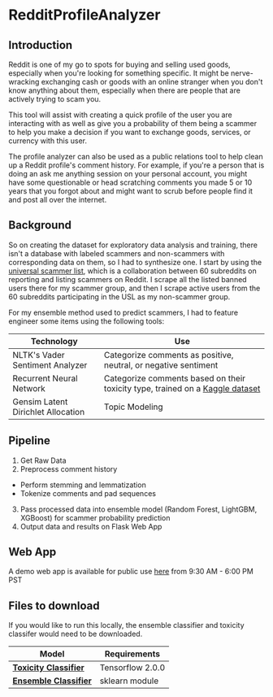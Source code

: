 # RedditProfileAnalyzer

## Introduction

Reddit is one of my go to spots for buying and selling used goods, especially when you're looking for something specific. It might be nerve-wracking exchanging cash or goods with an online stranger when you don't know anything about them, especially when there are people that are actively trying to scam you.

This tool will assist with creating a quick profile of the user you are interacting with as well as give you a probability of them being a scammer to help you make a decision if you want to exchange goods, services, or currency with this user.

The profile analyzer can also be used as a public relations tool to help clean up a  Reddit profile's comment history. For example, if you're a person that is doing an ask me anything session on your personal account, you might have some questionable or head scratching comments you made 5 or 10 years that you forgot about and might want to scrub before people find it and post all over the internet.

## Background

So on creating the dataset for exploratory data analysis and training, there isn't a database with labeled scammers and non-scammers with corresponding data on them, so I had to synthesize one. I start by using the [universal scammer list](universalscammerlist.com), which is a collaboration between 60 subreddits on reporting and listing scammers on Reddit. I scrape all the listed banned users there for my scammer group, and then I scrape active users from the 60 subreddits participating in the USL as my non-scammer group.

For my ensemble method used to predict scammers, I had to feature engineer some items using the following tools: 

| Technology      | Use |
|------------|-------------|
| NLTK's Vader Sentiment Analyzer |  Categorize comments as positive, neutral, or negative sentiment |
| Recurrent Neural Network | Categorize comments based on their toxicity type, trained on a [Kaggle dataset](https://www.kaggle.com/c/jigsaw-toxic-comment-classification-challenge) | 
| Gensim Latent Dirichlet Allocation | Topic Modeling |

## Pipeline

1. Get Raw Data
2. Preprocess comment history
  * Perform stemming and lemmatization
  * Tokenize comments and pad sequences
3. Pass processed data into ensemble model (Random Forest, LightGBM, XGBoost) for scammer probability prediction
4. Output data and results on Flask Web App

## Web App

A demo web app is available for public use [here](http://3.133.79.156/) from 9:30 AM - 6:00 PM PST

## Files to download

If you would like to run this locally, the ensemble classifier and toxicity classifer would need to be downloaded.

| Model      | Requirements |
|------------|-----|
|**[Toxicity Classifier](https://reddit-scammer-detector.s3-us-west-1.amazonaws.com/my_model.h5)** | Tensorflow 2.0.0 |
|**[Ensemble Classifier](https://reddit-scammer-detector.s3-us-west-1.amazonaws.com/eclf.pkl)** | sklearn module |

